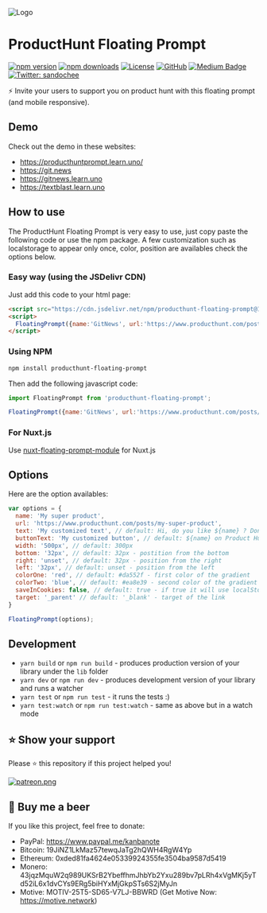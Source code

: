 ![Logo](logo.gif "Logo")

# ProductHunt Floating Prompt 
[![npm version][npm-version-src]][npm-version-href]
[![npm downloads][npm-downloads-src]][npm-downloads-href]
[![License][license-src]][license-href]
[![GitHub](https://img.shields.io/github/license/mashape/apistatus.svg)](/LICENSE)
[![Medium Badge](https://badgen.net/badge/icon/medium?icon=medium&label)](https://medium.com/@sandoche)
[![Twitter: sandochee](https://img.shields.io/twitter/follow/sandochee.svg?style=social)](https://twitter.com/sandochee)

⚡️ Invite your users to support you on product hunt with this floating prompt (and mobile responsive).

## Demo
Check out the demo in these websites: 
- https://producthuntprompt.learn.uno/
- https://git.news
- https://gitnews.learn.uno
- https://textblast.learn.uno

## How to use
The ProductHunt Floating Prompt is very easy to use, just copy paste the following code or use the npm package.
A few customization such as localstorage to appear only once, color, position are availables check the options below.

### Easy way (using the JSDelivr CDN)
Just add this code to your html page:
```html
<script src="https://cdn.jsdelivr.net/npm/producthunt-floating-prompt@1.0.7/lib/producthunt-floating-prompt.min.js"></script>
<script>
  FloatingPrompt({name:'GitNews', url:'https://www.producthunt.com/posts/gitnews'});
</script>
```

### Using NPM
```sh
npm install producthunt-floating-prompt
```

Then add the following javascript code:
```javascript
import FloatingPrompt from 'producthunt-floating-prompt';

FloatingPrompt({name:'GitNews', url:'https://www.producthunt.com/posts/gitnews'});
```

### For Nuxt.js
Use [nuxt-floating-prompt-module](https://github.com/sandoche/nuxt-floating-prompt-module) for Nuxt.js

## Options
Here are the option availables:
```javascript
var options = {
  name: 'My super product',
  url: 'https://www.producthunt.com/posts/my-super-product',
  text: 'My customized text', // default: Hi, do you like ${name} ? Don't forget to show your love on Product Hunt 🚀
  buttonText: 'My customized button', // default: ${name} on Product Hunt
  width: '500px', // default: 300px
  bottom: '32px', // default: 32px - postition from the bottom
  right: 'unset', // default: 32px - position from the right
  left: '32px', // default: unset - position from the left
  colorOne: 'red', // default: #da552f - first color of the gradient
  colorTwo: 'blue', // default: #ea8e39 - second color of the gradient
  saveInCookies: false, // default: true - if true it will use localStorage to appear only once
  target: '_parent' // default: '_blank' - target of the link
}

FloatingPrompt(options);
```

## Development

* `yarn build` or `npm run build` - produces production version of your library under the `lib` folder
* `yarn dev` or `npm run dev` - produces development version of your library and runs a watcher
* `yarn test` or `npm run test` - it runs the tests :)
* `yarn test:watch` or `npm run test:watch` - same as above but in a watch mode

## ⭐️ Show your support
Please ⭐️ this repository if this project helped you!

<a href="https://www.patreon.com/sandoche">[![patreon.png](https://c5.patreon.com/external/logo/become_a_patron_button.png)](https://www.patreon.com/sandoche)</a>

## 🍺 Buy me a beer 
If you like this project, feel free to donate:
* PayPal: https://www.paypal.me/kanbanote
* Bitcoin: 19JiNZ1LkMaz57tewqJaTg2hQWH4RgW4Yp
* Ethereum: 0xded81fa4624e05339924355fe3504ba9587d5419
* Monero: 43jqzMquW2q989UKSrB2YbeffhmJhbYb2Yxu289bv7pLRh4xVgMKj5yTd52iL6x1dvCYs9ERg5biHYxMjGkpSTs6S2jMyJn
* Motive: MOTIV-25T5-SD65-V7LJ-BBWRD (Get Motive Now: https://motive.network)

[npm-version-src]: https://img.shields.io/npm/v/producthunt-floating-prompt/latest.svg
[npm-version-href]: https://npmjs.com/package/producthunt-floating-prompt
[npm-downloads-src]: https://img.shields.io/npm/dt/producthunt-floating-prompt.svg
[npm-downloads-href]: https://npmjs.com/package/producthunt-floating-prompt
[license-src]: https://img.shields.io/npm/l/producthunt-floating-prompt.svg
[license-href]: https://npmjs.com/package/producthunt-floating-prompt
